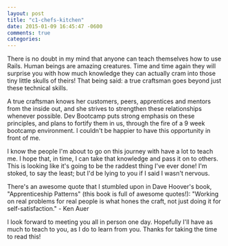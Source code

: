 ```yaml
---
layout: post
title: "c1-chefs-kitchen"
date: 2015-01-09 16:45:47 -0600
comments: true
categories:
---
```


There is no doubt in my mind that anyone can teach themselves how to use Rails.  Human beings are amazing creatures.  Time and time again they will surprise you with how much knowledge they can actually cram into those tiny little skulls of theirs!  That being said: a true craftsman goes beyond just these technical skills.

<!--more-->

A true craftsman knows her customers, peers, apprentices and mentors from the inside out, and she strives to strengthen these relationships whenever possible.  Dev Bootcamp puts strong emphasis on these principles, and plans to fortify them in us, through the fire of a 9 week bootcamp environment.  I couldn't be happier to have this opportunity in front of me.

I know the people I'm about to go on this journey with have a lot to teach me.  I hope that, in time, I can take that knowledge and pass it on to others.  This is looking like it's going to be the raddest thing I've ever done!  I'm stoked, to say the least; but I'd be lying to you if I said I wasn't nervous.

There's an awesome quote that I stumbled upon in Dave Hoover's book, "Apprenticeship Patterns" (this book is full of awesome quotes!): "Working on real problems for real people is what hones the craft, not just doing it for self-satisfaction." - Ken Auer

I look forward to meeting you all in person one day.  Hopefully I'll have as much to teach to you, as I do to learn from you.  Thanks for taking the time to read this!
